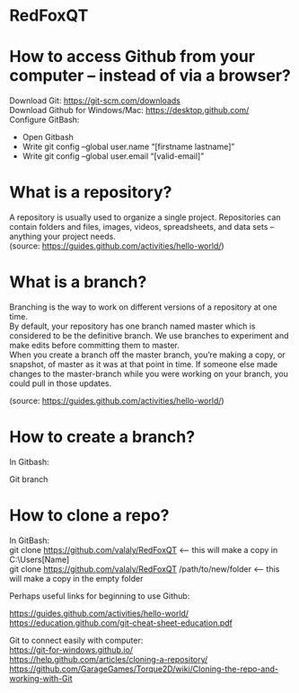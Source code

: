 # RedFoxQT

# How to access Github from your computer – instead of via a browser?
Download Git: https://git-scm.com/downloads  
Download Github for Windows/Mac: https://desktop.github.com/  
Configure GitBash:  
-	Open Gitbash  
-	Write git config –global user.name “[firstname lastname]”  
-	Write git config –global user.email “[valid-email]”  

# What is a repository?  
A repository is usually used to organize a single project. Repositories can contain folders and files, images, videos, spreadsheets, and data sets – anything your project needs.   
(source: https://guides.github.com/activities/hello-world/)  

# What is a branch?  
Branching is the way to work on different versions of a repository at one time.  
By default, your repository has one branch named master which is considered to be the definitive branch. We use branches to experiment and make edits before committing them to master.  
When you create a branch off the master branch, you’re making a copy, or snapshot, of master as it was at that point in time. If someone else made changes to the master-branch while you were working on your branch, you could pull in those updates.   

(source: https://guides.github.com/activities/hello-world/)  


# How to create a branch?  
In Gitbash:  

Git branch  

# How to clone a repo?  
In GitBash:  
git clone https://github.com/valaly/RedFoxQT <-- this will make a copy in C:\Users\[Name]  
git clone https://github.com/valaly/RedFoxQT /path/to/new/folder <-- this will make a copy in the empty folder  




Perhaps useful links for beginning to use Github:

https://guides.github.com/activities/hello-world/  
https://education.github.com/git-cheat-sheet-education.pdf  
  
Git to connect easily with computer:  
https://git-for-windows.github.io/  
https://help.github.com/articles/cloning-a-repository/  
https://github.com/GarageGames/Torque2D/wiki/Cloning-the-repo-and-working-with-Git
